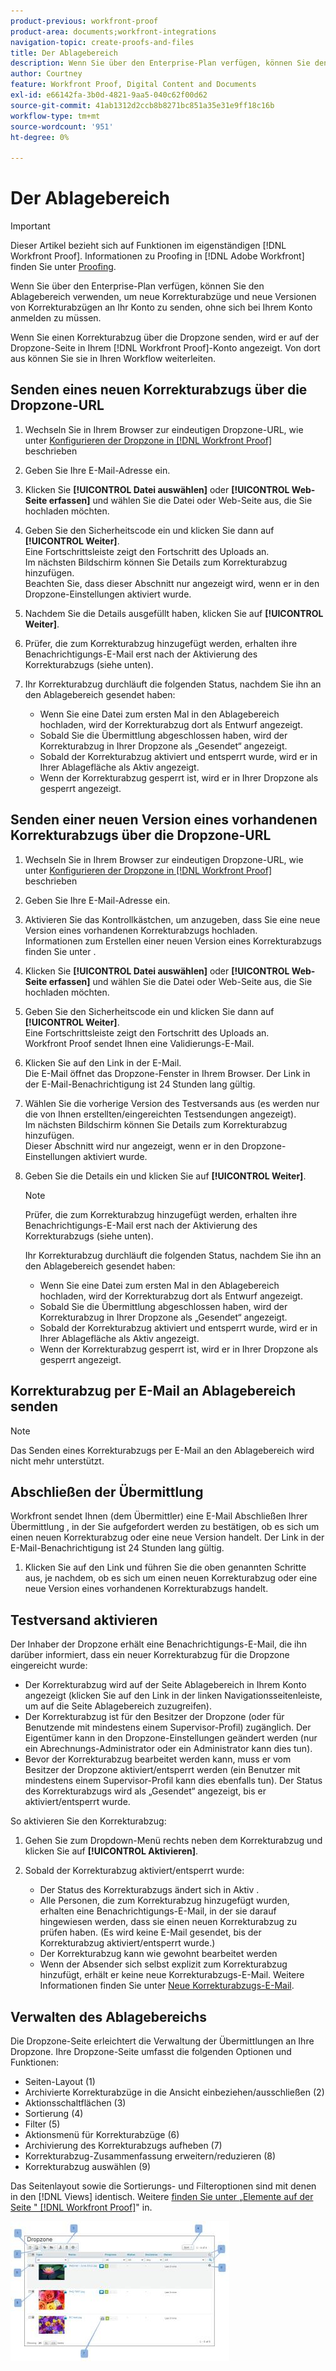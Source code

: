 ```yaml
---
product-previous: workfront-proof
product-area: documents;workfront-integrations
navigation-topic: create-proofs-and-files
title: Der Ablagebereich
description: Wenn Sie über den Enterprise-Plan verfügen, können Sie den Ablagebereich verwenden, um neue Korrekturabzüge und neue Versionen von Korrekturabzügen an Ihr Konto zu senden, ohne sich bei Ihrem Konto anmelden zu müssen.
author: Courtney
feature: Workfront Proof, Digital Content and Documents
exl-id: e66142fa-3b0d-4821-9aa5-040c62f00d62
source-git-commit: 41ab1312d2ccb8b8271bc851a35e31e9ff18c16b
workflow-type: tm+mt
source-wordcount: '951'
ht-degree: 0%

---
```


# Der Ablagebereich

>[!IMPORTANT]
>
>Dieser Artikel bezieht sich auf Funktionen im eigenständigen [!DNL Workfront Proof]. Informationen zu Proofing in [!DNL Adobe Workfront] finden Sie unter [Proofing](../../../review-and-approve-work/proofing/proofing.md).

Wenn Sie über den Enterprise-Plan verfügen, können Sie den Ablagebereich verwenden, um neue Korrekturabzüge und neue Versionen von Korrekturabzügen an Ihr Konto zu senden, ohne sich bei Ihrem Konto anmelden zu müssen.

Wenn Sie einen Korrekturabzug über die Dropzone senden, wird er auf der Dropzone-Seite in Ihrem [!DNL Workfront Proof]-Konto angezeigt. Von dort aus können Sie sie in Ihren Workflow weiterleiten.

## Senden eines neuen Korrekturabzugs über die Dropzone-URL

1. Wechseln Sie in Ihrem Browser zur eindeutigen Dropzone-URL, wie unter [Konfigurieren der Dropzone in [!DNL Workfront Proof]](../../../workfront-proof/wp-acct-admin/account-settings/configure-dropzone-in-wp.md) beschrieben
1. Geben Sie Ihre E-Mail-Adresse ein.
1. Klicken Sie **[!UICONTROL Datei auswählen]** oder **[!UICONTROL Web-Seite erfassen]** und wählen Sie die Datei oder Web-Seite aus, die Sie hochladen möchten.

1. Geben Sie den Sicherheitscode ein und klicken Sie dann auf **[!UICONTROL Weiter]**.\
   Eine Fortschrittsleiste zeigt den Fortschritt des Uploads an.\
   Im nächsten Bildschirm können Sie Details zum Korrekturabzug hinzufügen.\
   Beachten Sie, dass dieser Abschnitt nur angezeigt wird, wenn er in den Dropzone-Einstellungen aktiviert wurde.

1. Nachdem Sie die Details ausgefüllt haben, klicken Sie auf **[!UICONTROL Weiter]**.
1. Prüfer, die zum Korrekturabzug hinzugefügt werden, erhalten ihre Benachrichtigungs-E-Mail erst nach der Aktivierung des Korrekturabzugs (siehe unten).
1. Ihr Korrekturabzug durchläuft die folgenden Status, nachdem Sie ihn an den Ablagebereich gesendet haben:

   * Wenn Sie eine Datei zum ersten Mal in den Ablagebereich hochladen, wird der Korrekturabzug dort als Entwurf angezeigt.
   * Sobald Sie die Übermittlung abgeschlossen haben, wird der Korrekturabzug in Ihrer Dropzone als „Gesendet“ angezeigt.
   * Sobald der Korrekturabzug aktiviert und entsperrt wurde, wird er in Ihrer Ablagefläche als Aktiv angezeigt.
   * Wenn der Korrekturabzug gesperrt ist, wird er in Ihrer Dropzone als gesperrt angezeigt.

## Senden einer neuen Version eines vorhandenen Korrekturabzugs über die Dropzone-URL

1. Wechseln Sie in Ihrem Browser zur eindeutigen Dropzone-URL, wie unter [Konfigurieren der Dropzone in [!DNL Workfront Proof]](../../../workfront-proof/wp-acct-admin/account-settings/configure-dropzone-in-wp.md) beschrieben
1. Geben Sie Ihre E-Mail-Adresse ein.
1. Aktivieren Sie das Kontrollkästchen, um anzugeben, dass Sie eine neue Version eines vorhandenen Korrekturabzugs hochladen.\
   Informationen zum Erstellen einer neuen Version eines Korrekturabzugs finden Sie unter .
1. Klicken Sie **[!UICONTROL Datei auswählen]** oder **[!UICONTROL Web-Seite erfassen]** und wählen Sie die Datei oder Web-Seite aus, die Sie hochladen möchten.

1. Geben Sie den Sicherheitscode ein und klicken Sie dann auf **[!UICONTROL Weiter]**.\
   Eine Fortschrittsleiste zeigt den Fortschritt des Uploads an.\
   Workfront Proof sendet Ihnen eine Validierungs-E-Mail.

1. Klicken Sie auf den Link in der E-Mail.\
   Die E-Mail öffnet das Dropzone-Fenster in Ihrem Browser. Der Link in der E-Mail-Benachrichtigung ist 24 Stunden lang gültig.
1. Wählen Sie die vorherige Version des Testversands aus (es werden nur die von Ihnen erstellten/eingereichten Testsendungen angezeigt).\
   Im nächsten Bildschirm können Sie Details zum Korrekturabzug hinzufügen.\
   Dieser Abschnitt wird nur angezeigt, wenn er in den Dropzone-Einstellungen aktiviert wurde.

1. Geben Sie die Details ein und klicken Sie auf **[!UICONTROL Weiter]**.

   >[!NOTE]
   >
   >Prüfer, die zum Korrekturabzug hinzugefügt werden, erhalten ihre Benachrichtigungs-E-Mail erst nach der Aktivierung des Korrekturabzugs (siehe unten).

   Ihr Korrekturabzug durchläuft die folgenden Status, nachdem Sie ihn an den Ablagebereich gesendet haben:

   * Wenn Sie eine Datei zum ersten Mal in den Ablagebereich hochladen, wird der Korrekturabzug dort als Entwurf angezeigt.
   * Sobald Sie die Übermittlung abgeschlossen haben, wird der Korrekturabzug in Ihrer Dropzone als „Gesendet“ angezeigt.
   * Sobald der Korrekturabzug aktiviert und entsperrt wurde, wird er in Ihrer Ablagefläche als Aktiv angezeigt.
   * Wenn der Korrekturabzug gesperrt ist, wird er in Ihrer Dropzone als gesperrt angezeigt.

## Korrekturabzug per E-Mail an Ablagebereich senden

>[!NOTE]
>
>Das Senden eines Korrekturabzugs per E-Mail an den Ablagebereich wird nicht mehr unterstützt.


## Abschließen der Übermittlung

Workfront sendet Ihnen (dem Übermittler) eine E-Mail Abschließen Ihrer Übermittlung , in der Sie aufgefordert werden zu bestätigen, ob es sich um einen neuen Korrekturabzug oder eine neue Version handelt. Der Link in der E-Mail-Benachrichtigung ist 24 Stunden lang gültig.

1. Klicken Sie auf den Link und führen Sie die oben genannten Schritte aus, je nachdem, ob es sich um einen neuen Korrekturabzug oder eine neue Version eines vorhandenen Korrekturabzugs handelt.

## Testversand aktivieren

Der Inhaber der Dropzone erhält eine Benachrichtigungs-E-Mail, die ihn darüber informiert, dass ein neuer Korrekturabzug für die Dropzone eingereicht wurde:

* Der Korrekturabzug wird auf der Seite Ablagebereich in Ihrem Konto angezeigt (klicken Sie auf den Link in der linken Navigationsseitenleiste, um auf die Seite Ablagebereich zuzugreifen).
* Der Korrekturabzug ist für den Besitzer der Dropzone (oder für Benutzende mit mindestens einem Supervisor-Profil) zugänglich. Der Eigentümer kann in den Dropzone-Einstellungen geändert werden (nur ein Abrechnungs-Administrator oder ein Administrator kann dies tun).
* Bevor der Korrekturabzug bearbeitet werden kann, muss er vom Besitzer der Dropzone aktiviert/entsperrt werden (ein Benutzer mit mindestens einem Supervisor-Profil kann dies ebenfalls tun). Der Status des Korrekturabzugs wird als „Gesendet“ angezeigt, bis er aktiviert/entsperrt wurde.

So aktivieren Sie den Korrekturabzug:

1. Gehen Sie zum Dropdown-Menü rechts neben dem Korrekturabzug und klicken Sie auf **[!UICONTROL Aktivieren]**.
1. Sobald der Korrekturabzug aktiviert/entsperrt wurde:

   * Der Status des Korrekturabzugs ändert sich in Aktiv .
   * Alle Personen, die zum Korrekturabzug hinzugefügt wurden, erhalten eine Benachrichtigungs-E-Mail, in der sie darauf hingewiesen werden, dass sie einen neuen Korrekturabzug zu prüfen haben. (Es wird keine E-Mail gesendet, bis der Korrekturabzug aktiviert/entsperrt wurde.)
   * Der Korrekturabzug kann wie gewohnt bearbeitet werden
   * Wenn der Absender sich selbst explizit zum Korrekturabzug hinzufügt, erhält er keine neue Korrekturabzugs-E-Mail. Weitere Informationen finden Sie unter [Neue Korrekturabzugs-E-Mail](../../../workfront-proof/wp-emailsntfctns/proof-notifications-and-reminders/new-proof-email.md).

## Verwalten des Ablagebereichs

Die Dropzone-Seite erleichtert die Verwaltung der Übermittlungen an Ihre Dropzone. Ihre Dropzone-Seite umfasst die folgenden Optionen und Funktionen:

* Seiten-Layout (1)
* Archivierte Korrekturabzüge in die Ansicht einbeziehen/ausschließen (2)
* Aktionsschaltflächen (3)
* Sortierung (4)
* Filter (5)
* Aktionsmenü für Korrekturabzüge (6)
* Archivierung des Korrekturabzugs aufheben (7)
* Korrekturabzug-Zusammenfassung erweitern/reduzieren (8)
* Korrekturabzug auswählen (9)

Das Seitenlayout sowie die Sortierungs- und Filteroptionen sind mit denen in den [!DNL Views] identisch. Weitere [&#x200B; finden Sie unter „Elemente auf der Seite &quot; [!DNL Workfront Proof]](../../../workfront-proof/wp-work-proofsfiles/manage-your-work/manage-items-on-views-page.md)&quot; in.

![New_Dropzone_design__Feb_2013_.jpg](assets/new-dropzone-design--feb-2013--350x224.jpg)
